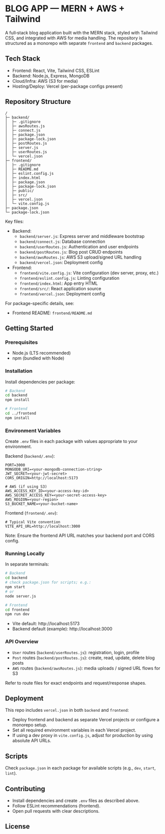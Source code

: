 # BLOG APP — MERN + AWS + Tailwind

A full‑stack blog application built with the MERN stack, styled with Tailwind CSS, and integrated with AWS for media handling. The repository is structured as a monorepo with separate `frontend` and `backend` packages.

## Tech Stack

- Frontend: React, Vite, Tailwind CSS, ESLint
- Backend: Node.js, Express, MongoDB
- Cloud/Infra: AWS (S3 for media)
- Hosting/Deploy: Vercel (per-package configs present)

## Repository Structure

```
/
├─ backend/
│  ├─ .gitignore
│  ├─ awsRoutes.js
│  ├─ connect.js
│  ├─ package.json
│  ├─ package-lock.json
│  ├─ postRoutes.js
│  ├─ server.js
│  ├─ userRoutes.js
│  └─ vercel.json
├─ frontend/
│  ├─ .gitignore
│  ├─ README.md
│  ├─ eslint.config.js
│  ├─ index.html
│  ├─ package.json
│  ├─ package-lock.json
│  ├─ public/
│  ├─ src/
│  ├─ vercel.json
│  └─ vite.config.js
├─ package.json
└─ package-lock.json
```

Key files:
- Backend:
  - `backend/server.js`: Express server and middleware bootstrap
  - `backend/connect.js`: Database connection
  - `backend/userRoutes.js`: Authentication and user endpoints
  - `backend/postRoutes.js`: Blog post CRUD endpoints
  - `backend/awsRoutes.js`: AWS S3 upload/signed URL handling
  - `backend/vercel.json`: Deployment config
- Frontend:
  - `frontend/vite.config.js`: Vite configuration (dev server, proxy, etc.)
  - `frontend/eslint.config.js`: Linting configuration
  - `frontend/index.html`: App entry HTML
  - `frontend/src/`: React application source
  - `frontend/vercel.json`: Deployment config

For package-specific details, see:
- Frontend README: `frontend/README.md`

## Getting Started

### Prerequisites
- Node.js (LTS recommended)
- npm (bundled with Node)

### Installation

Install dependencies per package:

```bash
# Backend
cd backend
npm install

# Frontend
cd ../frontend
npm install
```

### Environment Variables

Create `.env` files in each package with values appropriate to your environment.

Backend (`backend/.env`):
```
PORT=3000
MONGODB_URI=<your-mongodb-connection-string>
JWT_SECRET=<your-jwt-secret>
CORS_ORIGIN=http://localhost:5173

# AWS (if using S3)
AWS_ACCESS_KEY_ID=<your-access-key-id>
AWS_SECRET_ACCESS_KEY=<your-secret-access-key>
AWS_REGION=<your-region>
S3_BUCKET_NAME=<your-bucket-name>
```

Frontend (`frontend/.env`):
```
# Typical Vite convention
VITE_API_URL=http://localhost:3000
```

Note: Ensure the frontend API URL matches your backend port and CORS config.

### Running Locally

In separate terminals:

```bash
# Backend
cd backend
# check package.json for scripts; e.g.:
npm start
# or
node server.js

# Frontend
cd frontend
npm run dev
```

- Vite default: http://localhost:5173
- Backend default (example): http://localhost:3000

### API Overview

- `User` routes (`backend/userRoutes.js`): registration, login, profile
- `Post` routes (`backend/postRoutes.js`): create, read, update, delete blog posts
- `AWS` routes (`backend/awsRoutes.js`): media uploads / signed URL flows for S3

Refer to route files for exact endpoints and request/response shapes.

## Deployment

This repo includes `vercel.json` in both `backend` and `frontend`:
- Deploy frontend and backend as separate Vercel projects or configure a monorepo setup.
- Set all required environment variables in each Vercel project.
- If using a dev proxy in `vite.config.js`, adjust for production by using absolute API URLs.

## Scripts

Check `package.json` in each package for available scripts (e.g., `dev`, `start`, `lint`).

## Contributing

- Install dependencies and create `.env` files as described above.
- Follow ESLint recommendations (frontend).
- Open pull requests with clear descriptions.

## License

